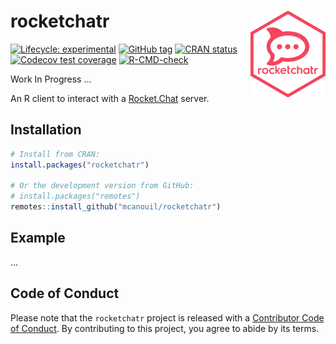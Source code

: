 
<!-- README.md is generated from README.Rmd. Please edit that file -->

# rocketchatr <img src='man/figures/logo.png' align="right" height="139" />

<!-- badges: start -->

[![Lifecycle:
experimental](https://img.shields.io/badge/lifecycle-experimental-orange.svg)](https://lifecycle.r-lib.org/articles/stages.html#experimental)
[![GitHub
tag](https://img.shields.io/github/tag/mcanouil/rocketchatr.svg?label=latest%20tag&include_prereleases)](https://github.com/mcanouil/rocketchatr)
[![CRAN
status](https://www.r-pkg.org/badges/version/rocketchatr)](https://CRAN.R-project.org/package=rocketchatr)
[![Codecov test
coverage](https://codecov.io/gh/mcanouil/rocketchatr/branch/main/graph/badge.svg)](https://codecov.io/gh/mcanouil/rocketchatr?branch=main)
[![R-CMD-check](https://github.com/mcanouil/rocketchatr/workflows/R-CMD-check/badge.svg)](https://github.com/mcanouil/rocketchatr/actions)
<!-- badges: end -->

Work In Progress …

An R client to interact with a [Rocket.Chat](https://rocket.chat/)
server.

## Installation

``` r
# Install from CRAN:
install.packages("rocketchatr")

# Or the development version from GitHub:
# install.packages("remotes")
remotes::install_github("mcanouil/rocketchatr")
```

## Example

…

## Code of Conduct

Please note that the `rocketchatr` project is released with a
[Contributor Code of
Conduct](https://contributor-covenant.org/version/2/0/CODE_OF_CONDUCT.html).
By contributing to this project, you agree to abide by its terms.
